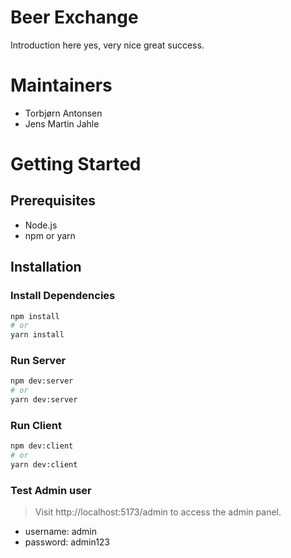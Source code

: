 # Beer Exchange
Introduction here yes, very nice great success. 

# Maintainers
- Torbjørn Antonsen
- Jens Martin Jahle

# Getting Started
## Prerequisites
- Node.js
- npm or yarn

## Installation
### Install Dependencies
```bash
npm install
# or
yarn install
```

### Run Server
```bash
npm dev:server
# or
yarn dev:server
```
### Run Client
```bash
npm dev:client
# or
yarn dev:client
```
### Test Admin user
>Visit http://localhost:5173/admin to access the admin panel.
- username: admin
- password: admin123

